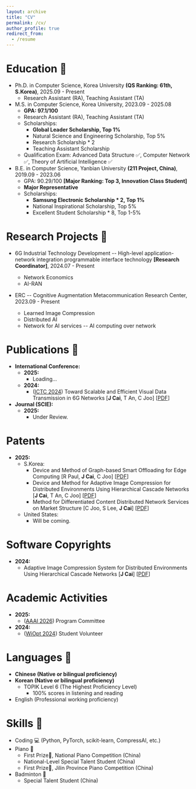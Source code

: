 ```yaml
---
layout: archive
title: "CV"
permalink: /cv/
author_profile: true
redirect_from:
  - /resume
---
```


<!-- {% include base_path %} -->

Education 📑
======
* Ph.D. in Computer Science, Korea University **(QS Ranking: 61th, S.Korea)**, 2025.09 - Present
  * Research Assistant (RA), Teaching Assistant (TA)
* M.S. in Computer Science, Korea University, 2023.09 - 2025.08
  * **GPA: 97.1/100**
  * Research Assistant (RA), Teaching Assistant (TA)
  * Scholarships:
    * **Global Leader Scholarship, Top 1%**
    * Natural Science and Engineering Scholarship, Top 5%
    * Research Scholarship * 2
    * Teaching Assistant Scholarship 
  * Qualification Exam: Advanced Data Structure ✅, Computer Network ✅, Theory of Artificial Intelligence ✅
* B.E. in Computer Science, Yanbian University **(211 Project, China)**, 2019.09 - 2023.06
  * GPA: 90.29/100 **[Major Ranking: Top 3, Innovation Class Student]**
  * **Major Representative**
  * Scholarships:
    * **Samsung Electronic Scholarship * 2, Top 1%**
    * National Inspirational Scholarship, Top 5%
    * Excellent Student Scholarship * 8, Top 1-5%

Research Projects  📝
======
* 6G Industrial Technology Development -- High-level application-network integration programmable interface technology **[Research Coordinator]**, 2024.07 - Present 
  * Network Economics
  * AI-RAN

* ERC -- Cognitive Augmentation Metacommunication Research Center, 2023.09 - Present
  * Learned Image Compression
  * Distributed AI
  * Network for AI services -- AI computing over network

Publications 📖
======
* **International Conference:**
  * **2025:**
    * Loading...
  * **2024:**
    * ([ICTC 2024](https://ictc.org/)) Toward Scalable and Efficient Visual Data Transmission in 6G Networks [**J Cai**, T An, C Joo] [[PDF](https://ieeexplore.ieee.org/document/10827560)]  
* **Journal (SCIE):**
  * **2025:**
    * Under Review.

Patents
=====
* **2025:**
  * S.Korea:
    * Device and Method of Graph-based Smart Offloading for Edge Computing [R Paul, **J Cai**, C Joo] [[PDF](https://drive.google.com/file/d/1lSnUjHoIEyyWrOSQTCDFCYVsGQup45ey/view?usp=drive_link)]
    * Device and Method for Adaptive Image Compression for Distributed Environments Using Hierarchical Cascade Networks [**J Cai**, T An, C Joo] [[PDF](https://drive.google.com/file/d/1ndmq3pUajRwp7RtgcnqH0JqOrs5EaX82/view?usp=drive_link)]
    * Method for Differentiated Content Distributed Network Services on Market Structure [C Joo, S Lee, **J Cai**] [[PDF](https://drive.google.com/file/d/1tSeF02__LZ6Bbw8lT6-MIaSRGpb4khAB/view?usp=sharing)]
  * United States:
    * Will be coming.

Software Copyrights
=====
* **2024:**
  * Adaptive Image Compression System for Distributed Environments Using Hierarchical Cascade Networks [**J Cai**] [[PDF](https://drive.google.com/file/d/19d162l5xmKdRcG6fh2oQ2nObdNWHuApv/view?usp=drive_link)]

Academic Activities
======
* **2025:**
  * ([AAAI 2026](https://aaai.org/conference/aaai/aaai-26/)) Program Committee
* **2024:**
  * ([WiOpt 2024](https://wiopt24.github.io/index.html)) Student Volunteer

Languages 👄
======
* **Chinese (Native or bilingual proficiency)**
* **Korean (Native or bilingual proficiency)**
  * TOPIK Level 6 (The Highest Proficiency Level)
    * 100% scores in listening and reading
* English (Professional working proficiency)

Skills 🧪
======
* Coding 💻 (Python, PyTorch, scikit-learn, CompressAI, etc.)
* Piano 🎹
  * First Prize🏅, National Piano Competition (China)
  * National-Level Special Talent Student (China)
  * First Prize🏅, Jilin Province Piano Competition (China)
* Badminton 🏸
  * Special Talent Student (China)
  